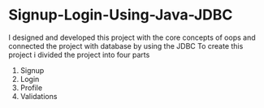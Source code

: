 # Signup-Login-Using-Java-JDBC
I designed and developed this project with the 
core concepts of oops and connected the project with database by using the JDBC
To create this project i divided the project into four parts
  1. Signup
  2. Login
  3. Profile
  4. Validations
